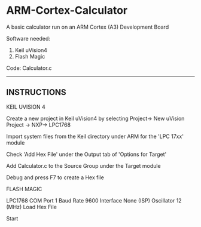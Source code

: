 # ARM-Cortex-Calculator
A basic calculator run on an ARM Cortex (A3) Development Board

Software needed:

1. Keil uVision4
2. Flash Magic

Code: Calculator.c

------------
INSTRUCTIONS
------------

KEIL UVISION 4


Create a new project in Keil uVision4 by selecting Project-> New uVision Project -> NXP-> LPC1768

Import system files from the Keil directory under ARM for the 'LPC 17xx' module

Check 'Add Hex File' under the Output tab of 'Options for Target'

Add Calculator.c to the Source Group under the Target module

Debug and press F7 to create a Hex file



FLASH MAGIC


LPC1768
COM Port 1
Baud Rate 9600
Interface None (ISP)
Oscillator 12 (MHz) 
Load Hex File

Start


